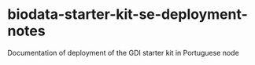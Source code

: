 # biodata-starter-kit-se-deployment-notes
Documentation of deployment of the GDI starter kit in Portuguese node
